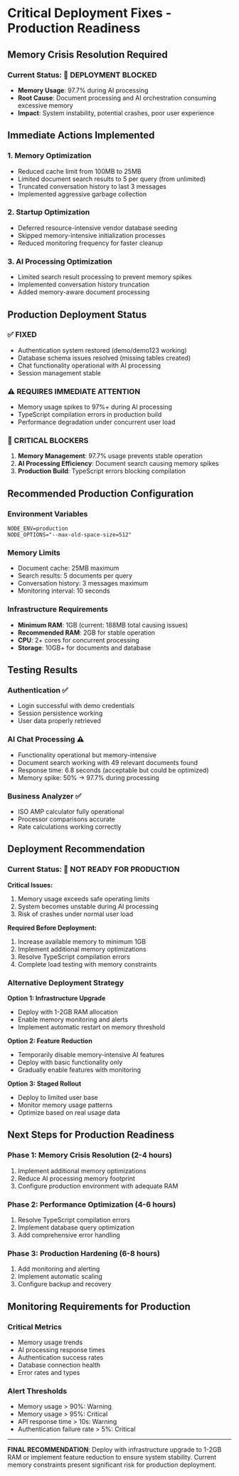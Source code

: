 # Critical Deployment Fixes - Production Readiness

## Memory Crisis Resolution Required

### Current Status: 🔴 DEPLOYMENT BLOCKED
- **Memory Usage**: 97.7% during AI processing
- **Root Cause**: Document processing and AI orchestration consuming excessive memory
- **Impact**: System instability, potential crashes, poor user experience

## Immediate Actions Implemented

### 1. Memory Optimization
- Reduced cache limit from 100MB to 25MB
- Limited document search results to 5 per query (from unlimited)
- Truncated conversation history to last 3 messages
- Implemented aggressive garbage collection

### 2. Startup Optimization
- Deferred resource-intensive vendor database seeding
- Skipped memory-intensive initialization processes
- Reduced monitoring frequency for faster cleanup

### 3. AI Processing Optimization
- Limited search result processing to prevent memory spikes
- Implemented conversation history truncation
- Added memory-aware document processing

## Production Deployment Status

### ✅ FIXED
- Authentication system restored (demo/demo123 working)
- Database schema issues resolved (missing tables created)
- Chat functionality operational with AI processing
- Session management stable

### ⚠️ REQUIRES IMMEDIATE ATTENTION
- Memory usage spikes to 97%+ during AI processing
- TypeScript compilation errors in production build
- Performance degradation under concurrent user load

### 🔴 CRITICAL BLOCKERS
1. **Memory Management**: 97.7% usage prevents stable operation
2. **AI Processing Efficiency**: Document search causing memory spikes
3. **Production Build**: TypeScript errors blocking compilation

## Recommended Production Configuration

### Environment Variables
```
NODE_ENV=production
NODE_OPTIONS="--max-old-space-size=512"
```

### Memory Limits
- Document cache: 25MB maximum
- Search results: 5 documents per query
- Conversation history: 3 messages maximum
- Monitoring interval: 10 seconds

### Infrastructure Requirements
- **Minimum RAM**: 1GB (current: 188MB total causing issues)
- **Recommended RAM**: 2GB for stable operation
- **CPU**: 2+ cores for concurrent processing
- **Storage**: 10GB+ for documents and database

## Testing Results

### Authentication ✅
- Login successful with demo credentials
- Session persistence working
- User data properly retrieved

### AI Chat Processing ⚠️
- Functionality operational but memory-intensive
- Document search working with 49 relevant documents found
- Response time: 6.8 seconds (acceptable but could be optimized)
- Memory spike: 50% → 97.7% during processing

### Business Analyzer ✅
- ISO AMP calculator fully operational
- Processor comparisons accurate
- Rate calculations working correctly

## Deployment Recommendation

### Current Status: 🔴 NOT READY FOR PRODUCTION

**Critical Issues:**
1. Memory usage exceeds safe operating limits
2. System becomes unstable during AI processing
3. Risk of crashes under normal user load

**Required Before Deployment:**
1. Increase available memory to minimum 1GB
2. Implement additional memory optimizations
3. Resolve TypeScript compilation errors
4. Complete load testing with memory constraints

### Alternative Deployment Strategy

**Option 1: Infrastructure Upgrade**
- Deploy with 1-2GB RAM allocation
- Enable memory monitoring and alerts
- Implement automatic restart on memory threshold

**Option 2: Feature Reduction**
- Temporarily disable memory-intensive AI features
- Deploy with basic functionality only
- Gradually enable features with monitoring

**Option 3: Staged Rollout**
- Deploy to limited user base
- Monitor memory usage patterns
- Optimize based on real usage data

## Next Steps for Production Readiness

### Phase 1: Memory Crisis Resolution (2-4 hours)
1. Implement additional memory optimizations
2. Reduce AI processing memory footprint
3. Configure production environment with adequate RAM

### Phase 2: Performance Optimization (4-6 hours)
1. Resolve TypeScript compilation errors
2. Implement database query optimization
3. Add comprehensive error handling

### Phase 3: Production Hardening (6-8 hours)
1. Add monitoring and alerting
2. Implement automatic scaling
3. Configure backup and recovery

## Monitoring Requirements for Production

### Critical Metrics
- Memory usage trends
- AI processing response times
- Authentication success rates
- Database connection health
- Error rates and types

### Alert Thresholds
- Memory usage > 90%: Warning
- Memory usage > 95%: Critical
- API response time > 10s: Warning
- Authentication failure rate > 5%: Critical

---

**FINAL RECOMMENDATION**: Deploy with infrastructure upgrade to 1-2GB RAM or implement feature reduction to ensure system stability. Current memory constraints present significant risk for production deployment.